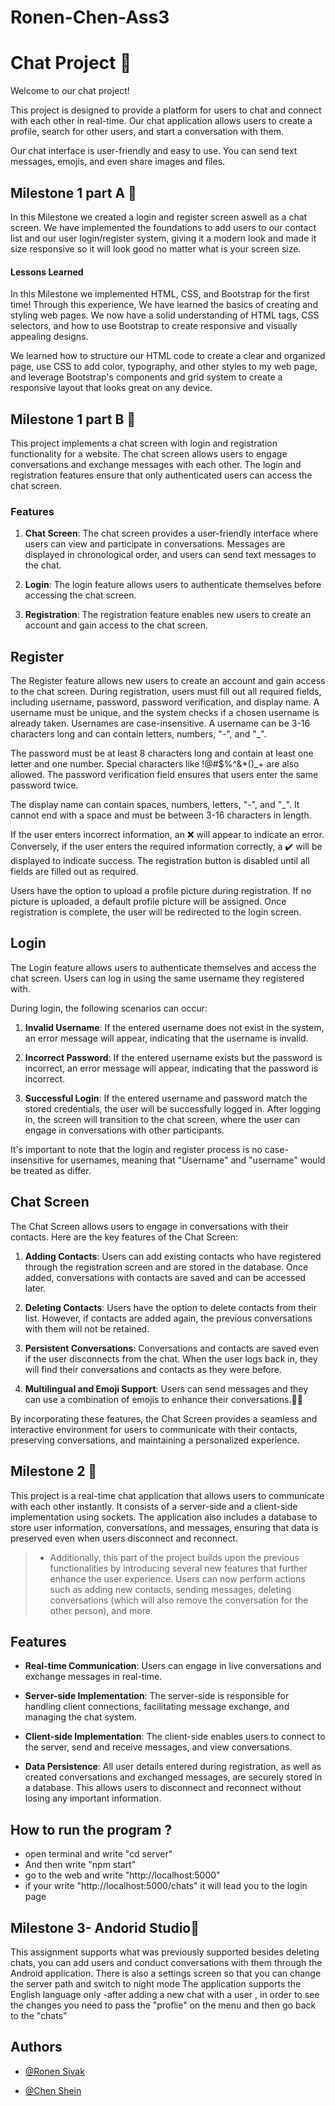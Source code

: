 

#  Ronen-Chen-Ass3

  

#  Chat Project 💬

Welcome to our chat project!

This project is designed to provide a platform for users to chat and connect with each other in real-time. Our chat application allows users to create a profile, search for other users, and start a conversation with them.

  

Our chat interface is user-friendly and easy to use. You can send text messages, emojis, and even share images and files.

##  Milestone 1 part A 🗿

In this Milestone we created a login and register screen aswell as a chat screen. We have implemented the foundations to add users to our contact list and our user login/register system, giving it a modern look and made it size responsive so it will look good no matter what is your screen size.

  

  

  

####  Lessons Learned

  

In this Milestone we implemented HTML, CSS, and Bootstrap for the first time! Through this experience, We have learned the basics of creating and styling web pages. We now have a solid understanding of HTML tags, CSS selectors, and how to use Bootstrap to create responsive and visually appealing designs.

  

We learned how to structure our HTML code to create a clear and organized page, use CSS to add color, typography, and other styles to my web page, and leverage Bootstrap's components and grid system to create a responsive layout that looks great on any device.

  ##  Milestone 1 part B 🗿
This project implements a chat screen with login and registration functionality for a website. The chat screen allows users to engage  conversations and exchange messages with each other. The login and registration features ensure that only authenticated users can access the chat screen.

### Features

1.  **Chat Screen**: The chat screen provides a user-friendly interface where users can view and participate in conversations. Messages are displayed in chronological order, and users can send text messages to the chat.
    
2.  **Login**: The login feature allows users to authenticate themselves before accessing the chat screen. 
    
3.  **Registration**: The registration feature enables new users to create an account and gain access to the chat screen. 
    
## Register

The Register feature allows new users to create an account and gain access to the chat screen. During registration, users must fill out all required fields, including username, password, password verification, and display name. A username must be unique, and the system checks if a chosen username is already taken. Usernames are case-insensitive. A username can be 3-16 characters long and can contain letters, numbers, "-", and "_".

The password must be at least 8 characters long and contain at least one letter and one number. Special characters like !@#$%^&*()_+ are also allowed. The password verification field ensures that users enter the same password twice.

The display name can contain spaces, numbers, letters, "-", and "_". It cannot end with a space and must be between 3-16 characters in length.

If the user enters incorrect information, an ❌ will appear to indicate an error. Conversely, if the user enters the required information correctly, a ✔️ will be displayed to indicate success. The registration button is disabled until all fields are filled out as required.

Users have the option to upload a profile picture during registration. If no picture is uploaded, a default profile picture will be assigned. Once registration is complete, the user will be redirected to the login screen.

  ##   Login

The Login feature allows users to authenticate themselves and access the chat screen. Users can log in using the same username they registered with.

During login, the following scenarios can occur:

1.  **Invalid Username**: If the entered username does not exist in the system, an error message will appear, indicating that the username is invalid.
    
2.  **Incorrect Password**: If the entered username exists but the password is incorrect, an error message will appear, indicating that the password is incorrect.
    
3.  **Successful Login**: If the entered username and password match the stored credentials, the user will be successfully logged in. After logging in, the screen will transition to the chat screen, where the user can engage in conversations with other participants.
    

It's important to note that the login and register process is no case-insensitive for usernames, meaning that "Username" and "username" would be treated as differ.

## Chat Screen

The Chat Screen allows users to engage in conversations with their contacts. Here are the key features of the Chat Screen:

1.  **Adding Contacts**: Users can add existing contacts who have registered through the registration screen and are stored in the database. Once added, conversations with contacts are saved and can be accessed later.
    
2.  **Deleting Contacts**: Users have the option to delete contacts from their list. However, if contacts are added again, the previous conversations with them will not be retained.
   
    
3.  **Persistent Conversations**: Conversations and contacts are saved even if the user disconnects from the chat. When the user logs back in, they will find their conversations and contacts as they were before.
    
4.  **Multilingual and Emoji Support**: Users can send messages and they can use a combination of emojis to enhance their conversations.🍔🗽
    
    

By incorporating these features, the Chat Screen provides a seamless and interactive environment for users to communicate with their contacts, preserving conversations, and maintaining a personalized experience.



 ##  Milestone 2 🗿
 This project is a real-time chat application that allows users to communicate with each other instantly. It consists of a server-side and a client-side implementation using sockets. The application also includes a database to store user information, conversations, and messages, ensuring that data is preserved even when users disconnect and reconnect.
 

> - Additionally, this part of the project builds upon the previous functionalities by introducing several new features that further
> enhance the user experience. Users can now perform actions such as
> adding new contacts, sending messages, deleting conversations (which
> will also remove the conversation for the other person), and more.

## Features

-   **Real-time Communication**: Users can engage in live conversations and exchange messages in real-time.
    
-   **Server-side Implementation**: The server-side is responsible for handling client connections, facilitating message exchange, and managing the chat system.
    
-   **Client-side Implementation**: The client-side enables users to connect to the server, send and receive messages, and view conversations.
    
-   **Data Persistence**: All user details entered during registration, as well as created conversations and exchanged messages, are securely stored in a database. This allows users to disconnect and reconnect without losing any important information.

## How to run the program ? 
- open terminal and write "cd server"
- And then write "npm start"
- go to the web and write "http://localhost:5000"
- if your write "http://localhost:5000/chats" it will lead you to the login page

 ##  Milestone 3- Andorid Studio🗿
  This assignment supports what was previously supported besides deleting chats, you can add users and conduct conversations with them through the Android application.
There is also a settings screen so that you can change the server path and switch to night mode
The application supports the English language only
-after adding a new chat with a user , in order to see the changes you need to pass the "proflie" on the menu and then go back to the "chats" 

##  Authors

- [@Ronen Sivak](https://github.com/RonenSiv)

- [@Chen Shein](https://github.com/chenshein)
